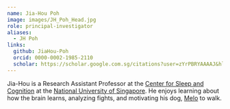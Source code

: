 ```yaml
---
name: Jia-Hou Poh
image: images/JH_Poh_Head.jpg
role: principal-investigator
aliases:
  - JH Poh
links:
  github: JiaHou-Poh 
  orcid: 0000-0002-1985-2110
  scholar: https://scholar.google.com.sg/citations?user=zYrPBRYAAAAJ&hl=en&oi=ao
---
```


Jia-Hou is a Research Assistant Professor at the [Center for Sleep and Cognition](https://medicine.nus.edu.sg/csc/) at the [National University of Singapore](https://nus.edu.sg/). He enjoys learning about how the brain learns, analyzing fights, and motivating his dog, [Melo](_members/MeloPoh.md) to walk. 
